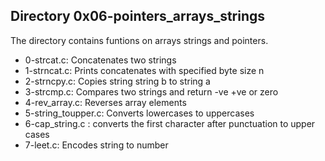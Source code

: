 ## Directory 0x06-pointers_arrays_strings
The directory contains funtions on arrays strings and pointers.
* 0-strcat.c: Concatenates two strings
* 1-strncat.c: Prints concatenates with specified byte size n
* 2-strncpy.c: Copies string string b to string a
* 3-strcmp.c: Compares two strings and return -ve +ve or zero 
* 4-rev_array.c: Reverses array elements
* 5-string_toupper.c: Converts lowercases to uppercases
* 6-cap_string.c : converts the first character after punctuation to upper cases
* 7-leet.c: Encodes string to number

